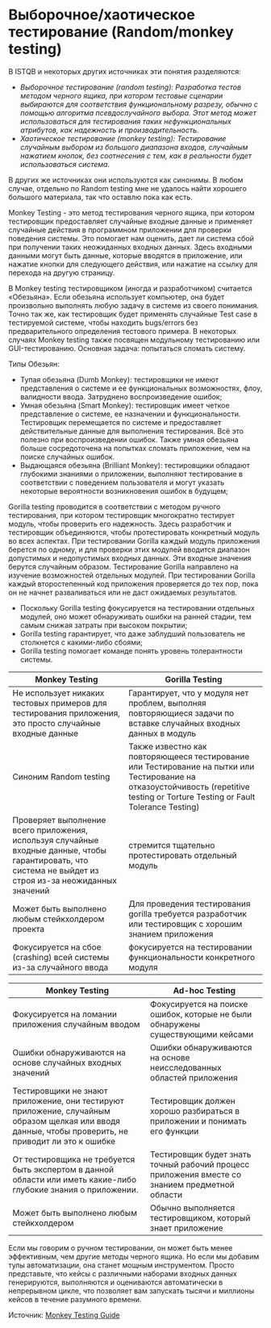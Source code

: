 # Выборочное/хаотическое тестирование (Random/monkey testing)

В ISTQB и некоторых других источниках эти понятия разделяются:

* _Выборочное тестирование (random testing): Разработка тестов методом черного ящика, при котором тестовые сценарии выбираются для соответствия функциональному разрезу, обычно с помощью алгоритма псевдослучайного выбора. Этот метод может использоваться для тестирования таких нефункциональных атрибутов, как надежность и производительность._
* _Хаотическое тестирование (monkey testing): Тестирование случайным выбором из большого диапазона входов, случайным нажатием кнопок, без соотнесения с тем, как в реальности будет использоваться система._

В других же источниках они используются как синонимы. В любом случае, отдельно по Random testing мне не удалось найти хорошего большого материала, так что оставлю пока как есть.

Monkey Testing - это метод тестирования черного ящика, при котором тестировщик предоставляет случайные входные данные и применяет случайные действия в программном приложении для проверки поведения системы. Это помогает нам оценить, дает ли система сбой при получении таких неожиданных входных данных. Здесь входными данными могут быть данные, которые вводятся в приложение, или нажатие кнопки для следующего действия, или нажатие на ссылку для перехода на другую страницу.

В Monkey testing тестировщиком (иногда и разработчиком) считается «Обезьяна». Если обезьяна использует компьютер, она будет произвольно выполнять любую задачу в системе из своего понимания. Точно так же, как тестировщик будет применять случайные Test case в тестируемой системе, чтобы находить bugs/errors без предварительного определения тестового примера. В некоторых случаях Monkey testing также посвящен модульному тестированию или GUI-тестированию. Основная задача: попытаться сломать систему.

Типы Обезьян:

* Тупая обезьяна (Dumb Monkey): тестировщики не имеют представления о системе и ее функциональных возможностях, флоу, валидности ввода. Затруднено воспроизведение ошибок;
* Умная обезьяна (Smart Monkey): тестировщик имеет четкое представление о системе, ее назначении и функциональности. Тестировщик перемещается по системе и предоставляет действительные данные для выполнения тестирования. Всё это полезно при воспроизведении ошибок. Также умная обезьяна больше сосредоточена на попытках сломать приложение, чем на поиске случайных ошибок.
* Выдающаяся обезьяна (Brilliant Monkey): тестировщики обладают глубокими знаниями о приложении, выполняют тестирование в соответствии с поведением пользователя и могут указать некоторые вероятности возникновения ошибок в будущем;

Gorilla testing проводится в соответствии с методом ручного тестирования, при котором тестировщик многократно тестирует модуль, чтобы проверить его надежность. Здесь разработчик и тестировщик объединяются, чтобы протестировать конкретный модуль во всех аспектах. При тестировании Gorilla каждый модуль приложения берется по одному, и для проверки этих модулей вводится диапазон допустимых и недопустимых входных данных. Эти входные значения берутся случайным образом. Тестирование Gorilla направлено на изучение возможностей отдельных модулей. При тестировании Gorilla каждый второстепенный код приложения проверяется до тех пор, пока он не начнет разваливаться или не даст ожидаемых результатов.

* Поскольку Gorilla testing фокусируется на тестировании отдельных модулей, оно может обнаруживать ошибки на ранней стадии, тем самым снижая затраты при высоком покрытии;
* Gorilla testing гарантирует, что даже заблудший пользователь не столкнется с какими-либо сбоями;
* Gorilla testing помогает команде понять уровень толерантности системы.

| **Monkey Testing**                                                                                                                                        | **Gorilla Testing**                                                                                                                                                               |
| --------------------------------------------------------------------------------------------------------------------------------------------------------- | --------------------------------------------------------------------------------------------------------------------------------------------------------------------------------- |
| Не использует никаких тестовых примеров для тестирования приложения, это просто случайные входные данные                                                  | Гарантирует, что у модуля нет проблем, выполняя повторяющиеся задачи по вставке случайных входных данных в модуль                                                                 |
| Синоним Random testing                                                                                                                                    | Также известно как повторяющееся тестирование или Тестирование на пытки или Тестирование на отказоустойчивость (repetitive testing or Torture Testing or Fault Tolerance Testing) |
| Проверяет выполнение всего приложения, используя случайные входные данные, чтобы гарантировать, что система не выйдет из строя из-за неожиданных значений | стремится тщательно протестировать отдельный модуль                                                                                                                               |
| Может быть выполнено любым стейкхолдером проекта                                                                                                          | Для проведения тестирования gorilla требуется разработчик или тестировщик с хорошим знанием приложения                                                                            |
| Фокусируется на сбое (crashing) всей системы из-за случайного ввода                                                                                       | фокусируется на тестировании функциональности конкретного модуля                                                                                                                  |

| **Monkey Testing**                                                                                                                                  | **Ad-hoc Testing**                                                                             |
| --------------------------------------------------------------------------------------------------------------------------------------------------- | ---------------------------------------------------------------------------------------------- |
| Фокусируется на ломании приложения случайным вводом                                                                                                 | Фокусируется на поиске ошибок, которые не были обнаружены существующими кейсами                |
| Ошибки обнаруживаются на основе случайных входных значений                                                                                          | Ошибки обнаруживаются на основе неисследованных областей приложения                            |
| Тестировщики не знают приложение, они тестируют приложение, случайным образом щелкая или вводя данные, чтобы проверить, не приводит ли это к ошибке | Тестировщик должен хорошо разбираться в приложении и понимать его функции                      |
| От тестировщика не требуется быть экспертом в данной области или иметь какие-либо глубокие знания о приложении.                                     | Тестировщик будет знать точный рабочий процесс приложения вместе со знанием предметной области |
| Может быть выполнено любым стейкхолдером                                                                                                            | Обычно выполняется тестировщиком, который знает приложение                                     |

Если мы говорим о ручном тестировании, он может быть менее эффективным, чем другие методы черного ящика. Но если мы добавим тулы автоматизации, она станет мощным инструментом. Просто представьте, что кейсы с различными наборами входных данных генерируются, выполняются и оцениваются автоматически в непрерывном цикле, что позволяет вам запускать тысячи и миллионы кейсов в течение разумного времени.

Источник: [Monkey Testing Guide](https://www.softwaretestingmaterial.com/monkey-testing/)
